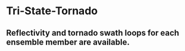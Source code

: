 # Tri-State-Tornado

## Reflectivity and tornado swath loops for each ensemble member are available. 
